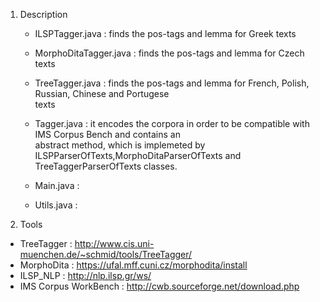 


1. Description

   - ILSPTagger.java :  finds the pos-tags and lemma for Greek texts 
   
   - MorphoDitaTagger.java : finds the pos-tags and lemma for Czech texts
   
   - TreeTagger.java : finds the pos-tags and lemma for French, Polish, Russian, Chinese and Portugese  
                                    texts

   - Tagger.java : it encodes the corpora in order to be compatible with IMS Corpus Bench and contains an      
                          abstract method, which is implemeted by ILSPParserOfTexts,MorphoDitaParserOfTexts and 
                          TreeTaggerParserOfTexts classes.

   - Main.java :  
   
   - Utils.java :
   

2. Tools 

 - TreeTagger : http://www.cis.uni-muenchen.de/~schmid/tools/TreeTagger/
 - MorphoDita : https://ufal.mff.cuni.cz/morphodita/install
 - ILSP_NLP : http://nlp.ilsp.gr/ws/
 - IMS Corpus WorkBench : http://cwb.sourceforge.net/download.php


